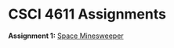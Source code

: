 # CSCI 4611 Assignments



**Assignment 1:** [Space Minesweeper](https://csci-4611-spring-2022.github.io/Builds/Assignment-1)